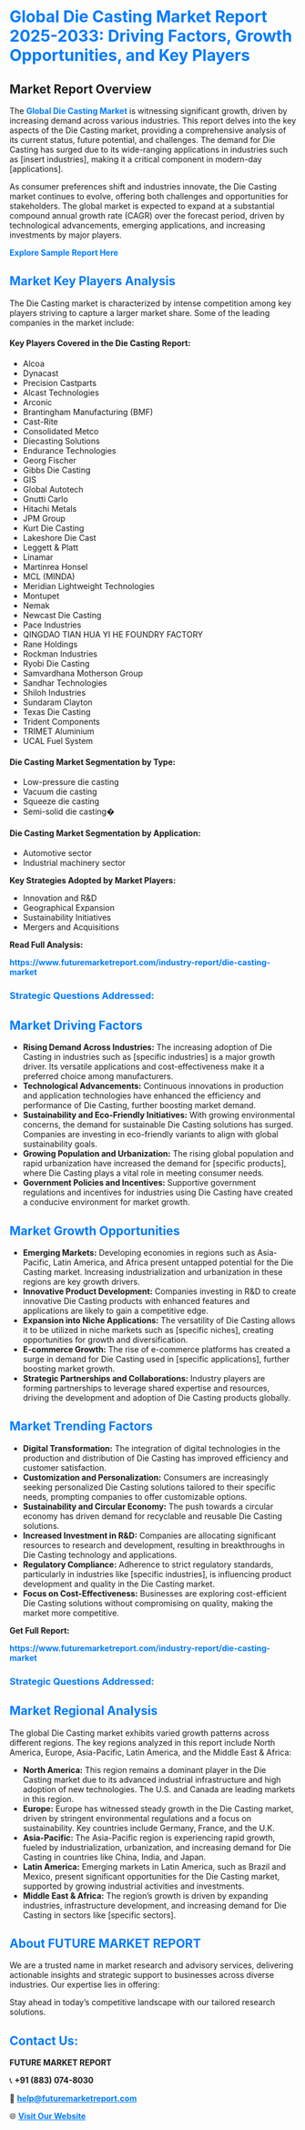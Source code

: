 <h1 style="color: #007BFF;">Global Die Casting Market Report 2025-2033: Driving Factors, Growth Opportunities, and Key Players</h1>

<section id="overview">
<h2>Market Report Overview</h2>
<p>The <a href="https://www.futuremarketreport.com/industry-report/die-casting-market" style="color: #007BFF; text-decoration: none;"><strong>Global Die Casting Market</strong></a> is witnessing significant growth, driven by increasing demand across various industries. This report delves into the key aspects of the Die Casting market, providing a comprehensive analysis of its current status, future potential, and challenges. The demand for Die Casting has surged due to its wide-ranging applications in industries such as [insert industries], making it a critical component in modern-day [applications].</p>
<p>As consumer preferences shift and industries innovate, the Die Casting market continues to evolve, offering both challenges and opportunities for stakeholders. The global market is expected to expand at a substantial compound annual growth rate (CAGR) over the forecast period, driven by technological advancements, emerging applications, and increasing investments by major players.</p>
</section>

<section id="overview">
<p><a href="https://www.futuremarketreport.com/request-sample/reportId=56726" style="color: #007BFF; text-decoration: none;"><strong>Explore Sample Report Here</strong></a></p>
</section>

<section id="key-players">
<h2 style="color: #007BFF;">Market Key Players Analysis</h2>
<p>The Die Casting market is characterized by intense competition among key players striving to capture a larger market share. Some of the leading companies in the market include:</p>
<h4>Key Players Covered in the Die Casting Report:</h4>
<ul><li>Alcoa</li><li>Dynacast</li><li>Precision Castparts</li><li>Alcast Technologies</li><li>Arconic</li><li>Brantingham Manufacturing (BMF)</li><li>Cast-Rite</li><li>Consolidated Metco</li><li>Diecasting Solutions</li><li>Endurance Technologies</li><li>Georg Fischer</li><li>Gibbs Die Casting</li><li>GIS</li><li>Global Autotech</li><li>Gnutti Carlo</li><li>Hitachi Metals</li><li>JPM Group</li><li>Kurt Die Casting</li><li>Lakeshore Die Cast</li><li>Leggett &amp; Platt</li><li>Linamar</li><li>Martinrea Honsel</li><li>MCL (MINDA)</li><li>Meridian Lightweight Technologies</li><li>Montupet</li><li>Nemak</li><li>Newcast Die Casting</li><li>Pace Industries</li><li>QINGDAO TIAN HUA YI HE FOUNDRY FACTORY</li><li>Rane Holdings</li><li>Rockman Industries</li><li>Ryobi Die Casting</li><li>Samvardhana Motherson Group</li><li>Sandhar Technologies</li><li>Shiloh Industries</li><li>Sundaram Clayton</li><li>Texas Die Casting</li><li>Trident Components</li><li>TRIMET Aluminium</li><li>UCAL Fuel System</li></ul>
<h4>Die Casting Market Segmentation by Type:</h4>
<ul><li>Low-pressure die casting</li><li>Vacuum die casting</li><li>Squeeze die casting</li><li>Semi-solid die casting�</li></ul>

<h4>Die Casting Market Segmentation by Application:</h4>
<ul><li>Automotive sector</li><li>Industrial machinery sector</li></ul>
<p><strong>Key Strategies Adopted by Market Players:</strong></p>
<ul>
<li>Innovation and R&D</li>
<li>Geographical Expansion</li>
<li>Sustainability Initiatives</li>
<li>Mergers and Acquisitions</li>
</ul>
</section>

<section>
<p><strong>Read Full Analysis: </strong></p><a href="https://www.futuremarketreport.com/industry-report/die-casting-market" style="color: #007BFF; text-decoration: none;"><strong>https://www.futuremarketreport.com/industry-report/die-casting-market</strong></a>
<h3 style="color: #007BFF;">Strategic Questions Addressed:</h3>
</section>

<section id="driving-factors">
<h2 style="color: #007BFF;">Market Driving Factors</h2>
<ul>
<li><strong>Rising Demand Across Industries:</strong> The increasing adoption of Die Casting in industries such as [specific industries] is a major growth driver. Its versatile applications and cost-effectiveness make it a preferred choice among manufacturers.</li>
<li><strong>Technological Advancements:</strong> Continuous innovations in production and application technologies have enhanced the efficiency and performance of Die Casting, further boosting market demand.</li>
<li><strong>Sustainability and Eco-Friendly Initiatives:</strong> With growing environmental concerns, the demand for sustainable Die Casting solutions has surged. Companies are investing in eco-friendly variants to align with global sustainability goals.</li>
<li><strong>Growing Population and Urbanization:</strong> The rising global population and rapid urbanization have increased the demand for [specific products], where Die Casting plays a vital role in meeting consumer needs.</li>
<li><strong>Government Policies and Incentives:</strong> Supportive government regulations and incentives for industries using Die Casting have created a conducive environment for market growth.</li>
</ul>
</section>

<section id="growth-opportunities">
<h2 style="color: #007BFF;">Market Growth Opportunities</h2>
<ul>
<li><strong>Emerging Markets:</strong> Developing economies in regions such as Asia-Pacific, Latin America, and Africa present untapped potential for the Die Casting market. Increasing industrialization and urbanization in these regions are key growth drivers.</li>
<li><strong>Innovative Product Development:</strong> Companies investing in R&D to create innovative Die Casting products with enhanced features and applications are likely to gain a competitive edge.</li>
<li><strong>Expansion into Niche Applications:</strong> The versatility of Die Casting allows it to be utilized in niche markets such as [specific niches], creating opportunities for growth and diversification.</li>
<li><strong>E-commerce Growth:</strong> The rise of e-commerce platforms has created a surge in demand for Die Casting used in [specific applications], further boosting market growth.</li>
<li><strong>Strategic Partnerships and Collaborations:</strong> Industry players are forming partnerships to leverage shared expertise and resources, driving the development and adoption of Die Casting products globally.</li>
</ul>
</section>

<section id="trending-factors">
<h2 style="color: #007BFF;">Market Trending Factors</h2>
<ul>
<li><strong>Digital Transformation:</strong> The integration of digital technologies in the production and distribution of Die Casting has improved efficiency and customer satisfaction.</li>
<li><strong>Customization and Personalization:</strong> Consumers are increasingly seeking personalized Die Casting solutions tailored to their specific needs, prompting companies to offer customizable options.</li>
<li><strong>Sustainability and Circular Economy:</strong> The push towards a circular economy has driven demand for recyclable and reusable Die Casting solutions.</li>
<li><strong>Increased Investment in R&D:</strong> Companies are allocating significant resources to research and development, resulting in breakthroughs in Die Casting technology and applications.</li>
<li><strong>Regulatory Compliance:</strong> Adherence to strict regulatory standards, particularly in industries like [specific industries], is influencing product development and quality in the Die Casting market.</li>
<li><strong>Focus on Cost-Effectiveness:</strong> Businesses are exploring cost-efficient Die Casting solutions without compromising on quality, making the market more competitive.</li>
</ul>
</section>

<section>
<p><strong>Get Full Report: </strong></p><a href="https://www.futuremarketreport.com/industry-report/die-casting-market" style="color: #007BFF; text-decoration: none;"><strong>https://www.futuremarketreport.com/industry-report/die-casting-market</strong></a>
<h3 style="color: #007BFF;">Strategic Questions Addressed:</h3>
</section>


<section id="regional-analysis">
<h2 style="color: #007BFF;">Market Regional Analysis</h2>
<p>The global Die Casting market exhibits varied growth patterns across different regions. The key regions analyzed in this report include North America, Europe, Asia-Pacific, Latin America, and the Middle East & Africa:</p>
<ul>
<li><strong>North America:</strong> This region remains a dominant player in the Die Casting market due to its advanced industrial infrastructure and high adoption of new technologies. The U.S. and Canada are leading markets in this region.</li>
<li><strong>Europe:</strong> Europe has witnessed steady growth in the Die Casting market, driven by stringent environmental regulations and a focus on sustainability. Key countries include Germany, France, and the U.K.</li>
<li><strong>Asia-Pacific:</strong> The Asia-Pacific region is experiencing rapid growth, fueled by industrialization, urbanization, and increasing demand for Die Casting in countries like China, India, and Japan.</li>
<li><strong>Latin America:</strong> Emerging markets in Latin America, such as Brazil and Mexico, present significant opportunities for the Die Casting market, supported by growing industrial activities and investments.</li>
<li><strong>Middle East & Africa:</strong> The region’s growth is driven by expanding industries, infrastructure development, and increasing demand for Die Casting in sectors like [specific sectors].</li>
</ul>
</section>

<footer>
<h2 style="color: #007BFF;">About FUTURE MARKET REPORT</h2>
<p>We are a trusted name in market research and advisory services, delivering actionable insights and strategic support to businesses across diverse industries. Our expertise lies in offering:</p>

<p>Stay ahead in today’s competitive landscape with our tailored research solutions.</p>

<h2 style="color: #007BFF;">Contact Us:</h2>
<p><strong>FUTURE MARKET REPORT</strong></p>
<p>📞 <strong>+91 (883) 074-8030</strong></p>
<p>📧 <strong><a href="mailto:help@futuremarketreport.com" style="color: #007BFF;">help@futuremarketreport.com</a></strong></p>
<p>🌐 <strong><a href="https://www.futuremarketreport.com/" style="color: #007BFF;">Visit Our Website</a></strong></p>
</footer>
